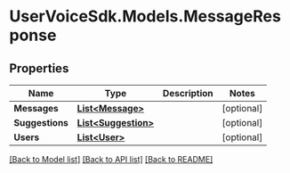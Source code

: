 # UserVoiceSdk.Models.MessageResponse
## Properties

Name | Type | Description | Notes
------------ | ------------- | ------------- | -------------
**Messages** | [**List&lt;Message&gt;**](Message.md) |  | [optional] 
**Suggestions** | [**List&lt;Suggestion&gt;**](Suggestion.md) |  | [optional] 
**Users** | [**List&lt;User&gt;**](User.md) |  | [optional] 

[[Back to Model list]](../README.md#documentation-for-models) [[Back to API list]](../README.md#documentation-for-api-endpoints) [[Back to README]](../README.md)

